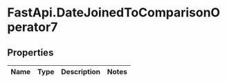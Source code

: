 # FastApi.DateJoinedToComparisonOperator7

## Properties
Name | Type | Description | Notes
------------ | ------------- | ------------- | -------------

